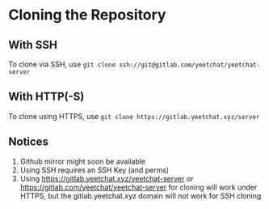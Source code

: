 # Cloning the Repository

## With SSH
To clone via SSH, use
```git clone ssh://git@gitlab.com/yeetchat/yeetchat-server```

## With HTTP(-S)
To clone using HTTPS, use
```git clone https://gitlab.yeetchat.xyz/server```

## Notices

1. Github mirror might soon be available
2. Using SSH requires an SSH Key (and perms)
3. Using <https://gitlab.yeetchat.xyz/yeetchat-server> or <https://gitlab.com/yeetchat/yeetchat-server> for cloning will work under HTTPS, but the gitlab.yeetchat.xyz domain will not work for SSH cloning